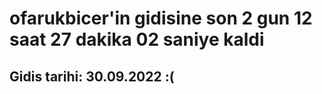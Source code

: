 # ofarukbicer'in gidisine son 2 gun 12 saat 27 dakika 02 saniye kaldi

## Gidis tarihi: 30.09.2022 :(
